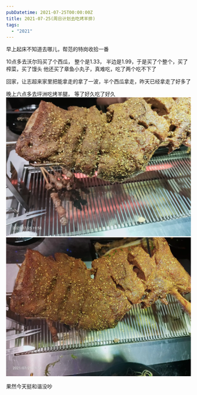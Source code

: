 ```yaml
---
pubDatetime: 2021-07-25T00:00:00Z
title: 2021-07-25(周日计划去吃烤羊排)
tags:
  - "2021"
---
```


早上起床不知道去哪儿，帮范的特岗收拾一番

10点多去沃尔玛买了个西瓜， 整个是1.33， 半边是1.99，于是买了个整个，买了榨菜，买了馒头
他还买了章鱼小丸子，真难吃，吃了两个吃不下了

回家，让志超来家里把能拿走的拿了一波，半个西瓜拿走，昨天已经拿走了好多了

晚上六点多去坪洲吃烤羊腿， 等了好久吃了好久
![](../../img/6904315-bcc14fb8805497cb.jpg)
![](../../img/6904315-b303276da7344e7d.jpg)


果然今天挺和谐没吵

